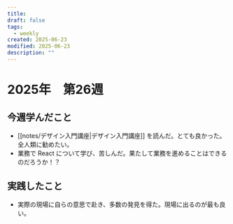 ```yaml
---
title: 
draft: false
tags:
  - weekly
created: 2025-06-23
modified: 2025-06-23
description: ""
---
```


# 2025年　第26週

## 今週学んだこと

- [[notes/デザイン入門講座|デザイン入門講座]] を読んだ。とても良かった。全人類に勧めたい。
- 業務で React について学び、苦しんだ。果たして業務を進めることはできるのだろうか！？

## 実践したこと

- 実際の現場に自らの意思で赴き、多数の発見を得た。現場に出るのが最も良い。
